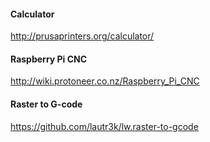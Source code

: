 #### Calculator
http://prusaprinters.org/calculator/

#### Raspberry Pi CNC
http://wiki.protoneer.co.nz/Raspberry_Pi_CNC

#### Raster to G-code
https://github.com/lautr3k/lw.raster-to-gcode